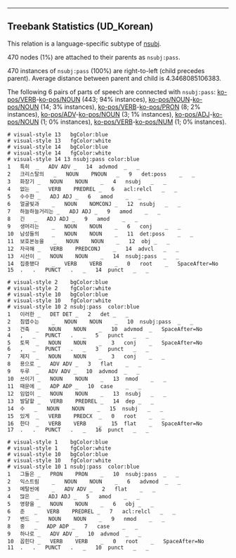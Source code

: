 

--------------------------------------------------------------------------------

## Treebank Statistics (UD_Korean)

This relation is a language-specific subtype of [nsubj]().

470 nodes (1%) are attached to their parents as `nsubj:pass`.

470 instances of `nsubj:pass` (100%) are right-to-left (child precedes parent).
Average distance between parent and child is 4.3468085106383.

The following 6 pairs of parts of speech are connected with `nsubj:pass`: [ko-pos/VERB]()-[ko-pos/NOUN]() (443; 94% instances), [ko-pos/NOUN]()-[ko-pos/NOUN]() (14; 3% instances), [ko-pos/VERB]()-[ko-pos/PRON]() (8; 2% instances), [ko-pos/ADV]()-[ko-pos/NOUN]() (3; 1% instances), [ko-pos/ADJ]()-[ko-pos/NOUN]() (1; 0% instances), [ko-pos/VERB]()-[ko-pos/NUM]() (1; 0% instances).


~~~ conllu
# visual-style 13	bgColor:blue
# visual-style 13	fgColor:white
# visual-style 14	bgColor:blue
# visual-style 14	fgColor:white
# visual-style 14 13 nsubj:pass	color:blue
1	특히	_	ADV	ADV	_	14	advmod	_	_
2	크리스탈의	_	NOUN	PNOUN	_	9	det:poss	_	_
3	화장기	_	NOUN	NOUN	_	4	nsubj	_	_
4	없는	_	VERB	PREDREL	_	6	acl:relcl	_	_
5	수수한	_	ADJ	ADJ	_	6	amod	_	_
6	얼굴빛과	_	NOUN	NOMCONJ	_	12	nsubj	_	_
7	하늘하늘거리는	_	ADJ	ADJ	_	9	amod	_	_
8	긴	_	ADJ	ADJ	_	9	amod	_	_
9	생머리는	_	NOUN	NOUN	_	6	conj	_	_
10	남성들의	_	NOUN	NOUN	_	11	det:poss	_	_
11	보호본능을	_	NOUN	NOUN	_	12	obj	_	_
12	자극해	_	VERB	PREDCONJ	_	14	advcl	_	_
13	시선이	_	NOUN	NOUN	_	14	nsubj:pass	_	_
14	집중됐다	_	VERB	VERB	_	0	root	_	SpaceAfter=No
15	.	.	PUNCT	.	_	14	punct	_	_

~~~


~~~ conllu
# visual-style 2	bgColor:blue
# visual-style 2	fgColor:white
# visual-style 10	bgColor:blue
# visual-style 10	fgColor:white
# visual-style 10 2 nsubj:pass	color:blue
1	이러한	_	DET	DET	_	2	det	_	_
2	침엽수는	_	NOUN	NOUN	_	10	nsubj:pass	_	_
3	건축	_	NOUN	NOUN	_	10	advmod	_	SpaceAfter=No
4	,	_	PUNCT	.	_	5	punct	_	_
5	토목	_	NOUN	NOUN	_	3	conj	_	SpaceAfter=No
6	,	_	PUNCT	.	_	3	punct	_	_
7	제지	_	NOUN	NOUN	_	3	conj	_	_
8	용으로	_	ADV	ADV	_	3	flat	_	_
9	두루	_	ADV	ADV	_	10	advmod	_	_
10	쓰이기	_	NOUN	NOUN	_	13	nmod	_	_
11	때문에	_	ADP	ADP	_	10	case	_	_
12	임업이	_	NOUN	NOUN	_	13	nsubj	_	_
13	발달할	_	VERB	PREDREL	_	14	dep	_	_
14	수	_	NOUN	NOUN	_	15	nsubj	_	_
15	있게	_	VERB	PREDCX	_	0	root	_	_
16	한다	_	VERB	VERB	_	15	flat	_	SpaceAfter=No
17	.	.	PUNCT	.	_	16	punct	_	_

~~~


~~~ conllu
# visual-style 1	bgColor:blue
# visual-style 1	fgColor:white
# visual-style 10	bgColor:blue
# visual-style 10	fgColor:white
# visual-style 10 1 nsubj:pass	color:blue
1	그들은	_	PRON	PRON	_	10	nsubj:pass	_	_
2	익스트림	_	NOUN	NOUN	_	6	advmod	_	_
3	메탈씬에	_	ADV	ADV	_	2	flat	_	_
4	많은	_	ADJ	ADJ	_	5	amod	_	_
5	영향을	_	NOUN	NOUN	_	6	obj	_	_
6	준	_	VERB	PREDREL	_	7	acl:relcl	_	_
7	밴드	_	NOUN	NOUN	_	9	nmod	_	_
8	중	_	ADP	ADP	_	7	case	_	_
9	하나로	_	ADV	ADV	_	10	advmod	_	_
10	꼽힌다	_	VERB	VERB	_	0	root	_	SpaceAfter=No
11	.	.	PUNCT	.	_	10	punct	_	_

~~~


